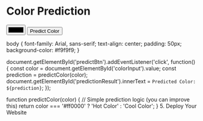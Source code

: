 <!DOCTYPE html> 
<html lang="en"> 
<head> 
    <meta charset="UTF-8"> 
    <meta name="viewport" content="width=device-width, initial-scale=1.0"> 
    <title>Color Prediction</title> 
    <link rel="stylesheet" href="styles.css"> 
</head> 
<body> 
    <h1>Color Prediction</h1> 
    <div id="color-picker"> 
        <input type="color" id="colorInput"> 
        <button id="predictBtn">Predict Color</button> 
    </div> 
    <div id="predictionResult"></div> 
    <script src="script.js"></script> 
</body> 
</html> 

body { 
    font-family: Arial, sans-serif; 
    text-align: center; 
    padding: 50px; 
    background-color: #f9f9f9; 
} 

document.getElementById('predictBtn').addEventListener('click', function() { 
    const color = document.getElementById('colorInput').value; 
    const prediction = predictColor(color); 
    document.getElementById('predictionResult').innerText = `Predicted Color: ${prediction}`; 
}); 
 
function predictColor(color) { 
    // Simple prediction logic (you can improve this) 
    return color === '#ff0000' ? 'Hot Color' : 'Cool Color'; 
} 
5. Deploy Your Website
